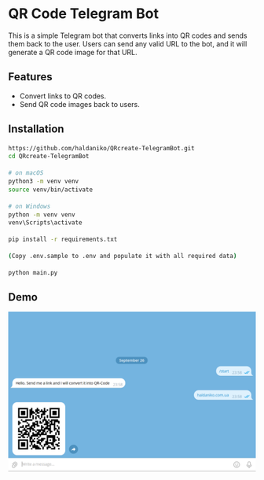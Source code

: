 # QR Code Telegram Bot

This is a simple Telegram bot that converts links into QR codes and sends them back to the user. Users can send any valid URL to the bot, and it will generate a QR code image for that URL.

## Features

- Convert links to QR codes.
- Send QR code images back to users.

## Installation
```bash
https://github.com/haldaniko/QRcreate-TelegramBot.git
cd QRcreate-TelegramBot

# on macOS
python3 -m venv venv
source venv/bin/activate

# on Windows
python -m venv venv
venv\Scripts\activate

pip install -r requirements.txt

(Copy .env.sample to .env and populate it with all required data)

python main.py
```

## Demo
![demo.png](demo.png)